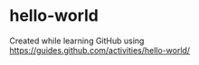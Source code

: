 # hello-world
Created while learning GitHub using https://guides.github.com/activities/hello-world/
